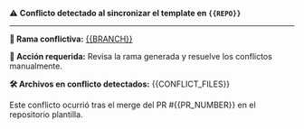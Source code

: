 ⚠️ **Conflicto detectado al sincronizar el template en `{{REPO}}`**

---

**🔀 Rama conflictiva:** [{{BRANCH}}](https://github.com/{{REPO}}/tree/{{BRANCH}})

**📌 Acción requerida:** Revisa la rama generada y resuelve los conflictos manualmente.

**🛠 Archivos en conflicto detectados:**
{{CONFLICT_FILES}}

Este conflicto ocurrió tras el merge del PR #{{PR_NUMBER}} en el repositorio plantilla.
